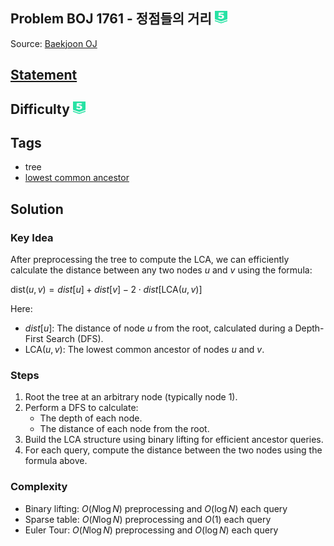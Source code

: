 ## Problem BOJ 1761 - 정점들의 거리 <img src="../../boj-icon/plat5.svg" alt="Platinum 5" width="20" height="20">
Source: [Baekjoon OJ](https://www.acmicpc.net/problem/1761)

## [Statement](https://www.acmicpc.net/problem/1761)

## Difficulty <img src="../../boj-icon/plat5.svg" alt="Platinum 5" width="20" height="20">

## Tags
- tree
- [lowest common ancestor](../../library/lca)

## Solution

### Key Idea
After preprocessing the tree to compute the LCA, we can efficiently calculate the distance between any two nodes $u$ and $v$ using the formula:  

$\text{dist}(u, v) = dist[u] + dist[v] - 2 \cdot dist[\text{LCA}(u, v)]$

Here:
- $dist[u]$: The distance of node $u$ from the root, calculated during a Depth-First Search (DFS).
- $\text{LCA}(u, v)$: The lowest common ancestor of nodes $u$ and $v$.

### Steps
1. Root the tree at an arbitrary node (typically node 1).
2. Perform a DFS to calculate:
   - The depth of each node.
   - The distance of each node from the root.
3. Build the LCA structure using binary lifting for efficient ancestor queries.
4. For each query, compute the distance between the two nodes using the formula above.

### Complexity
- Binary lifting: $O(N \log N)$ preprocessing and $O(\log N)$ each query
- Sparse table: $O(N \log N)$ preprocessing and $O(1)$ each query
- Euler Tour: $O(N \log N)$ preprocessing and $O(\log N)$ each query
